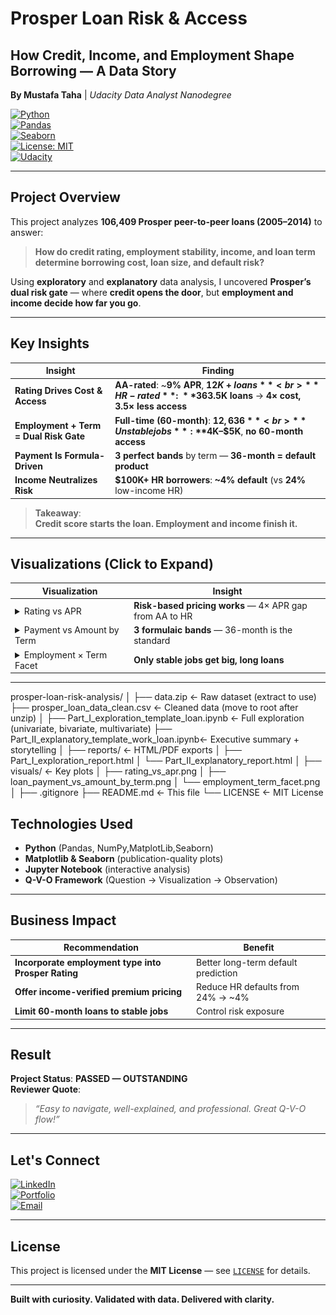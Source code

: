 # Prosper Loan Risk & Access  
## **How Credit, Income, and Employment Shape Borrowing — A Data Story**  
**By Mustafa Taha** | *Udacity Data Analyst Nanodegree*  

[![Python](https://img.shields.io/badge/Python-3.8%2B-blue)](https://python.org)  
[![Pandas](https://img.shields.io/badge/Pandas-1.5-green)](https://pandas.pydata.org)  
[![Seaborn](https://img.shields.io/badge/Seaborn-0.12-orange)](https://seaborn.pydata.org)  
[![License: MIT](https://img.shields.io/badge/License-MIT-yellow.svg)](LICENSE)  
[![Udacity](https://img.shields.io/badge/Udacity-Project%20Pass-success)](https://udacity.com)

---

## Project Overview

This project analyzes **106,409 Prosper peer-to-peer loans (2005–2014)** to answer:

> **How do credit rating, employment stability, income, and loan term determine borrowing cost, loan size, and default risk?**

Using **exploratory** and **explanatory** data analysis, I uncovered **Prosper’s dual risk gate** — where **credit opens the door**, but **employment and income decide how far you go**.

---

## Key Insights

| Insight | Finding |
|--------|--------|
| **Rating Drives Cost & Access** | **AA-rated**: ~**9% APR**, **$12K+ loans**<br>**HR-rated**: ~**36% APR**, **$3.5K loans** → **4× cost, 3.5× less access** |
| **Employment + Term = Dual Risk Gate** | **Full-time (60-month)**: **$12,636**<br>**Unstable jobs**: **$4K–$5K**, **no 60-month access** |
| **Payment Is Formula-Driven** | **3 perfect bands** by term — **36-month = default product** |
| **Income Neutralizes Risk** | **$100K+ HR borrowers**: **~4% default** (vs **24%** low-income HR) |

> **Takeaway**:  
> **Credit score starts the loan. Employment and income finish it.**

---

## Visualizations (Click to Expand)

| Visualization | Insight |
|--------------|--------|
| <details><summary>Rating vs APR</summary><img src="visuals/rating_vs_apr.png" alt="Rating vs APR" width="100%"></details> | **Risk-based pricing works** — 4× APR gap from AA to HR |
| <details><summary>Payment vs Amount by Term</summary><img src="visuals/loan_payment_vs_term.png" alt="Payment vs Term" width="100%"></details> | **3 formulaic bands** — 36-month is the standard |
| <details><summary>Employment × Term Facet</summary><img src="visuals/employment_term_facet.png" alt="Employment x Term" width="100%"></details> | **Only stable jobs get big, long loans** |

---

prosper-loan-risk-analysis/
│
├── data.zip                                    ← Raw dataset (extract to use)
├── prosper_loan_data_clean.csv                 ← Cleaned data (move to root after unzip)
│
├── Part_I_exploration_template_loan.ipynb      ← Full exploration (univariate, bivariate, multivariate)
├── Part_II_explanatory_template_work_loan.ipynb← Executive summary + storytelling
│
├── reports/                                    ← HTML/PDF exports
│   ├── Part_I_exploration_report.html
│   └── Part_II_explanatory_report.html
│
├── visuals/                                    ← Key plots
│   ├── rating_vs_apr.png
│   ├── loan_payment_vs_amount_by_term.png
│   └── employment_term_facet.png
│
├── .gitignore
├── README.md                                   ← This file
└── LICENSE                                     ← MIT License


## Technologies Used

- **Python** (Pandas, NumPy,MatplotLib,Seaborn)  
- **Matplotlib & Seaborn** (publication-quality plots)  
- **Jupyter Notebook** (interactive analysis)  
- **Q-V-O Framework** (Question → Visualization → Observation)

---

## Business Impact

| Recommendation | Benefit |
|----------------|--------|
| **Incorporate employment type into Prosper Rating** | Better long-term default prediction |
| **Offer income-verified premium pricing** | Reduce HR defaults from 24% → ~4% |
| **Limit 60-month loans to stable jobs** | Control risk exposure |

---

## Result

**Project Status**: **PASSED — OUTSTANDING**  
**Reviewer Quote**:  
> _“Easy to navigate, well-explained, and professional. Great Q-V-O flow!”_

---

## Let's Connect

[![LinkedIn](https://img.shields.io/badge/LinkedIn-Connect-blue)](https://linkedin.com/in/yourprofile)  
[![Portfolio](https://img.shields.io/badge/Portfolio-View-green)](https://yourportfolio.com)  
[![Email](https://img.shields.io/badge/Email-Contact-red)](mailto:your.email@example.com)

---

## License

This project is licensed under the **MIT License** — see [`LICENSE`](LICENSE) for details.

---

**Built with curiosity. Validated with data. Delivered with clarity.**